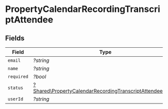 # PropertyCalendarRecordingTranscriptAttendee


## Fields

| Field                                                                                                                                 | Type                                                                                                                                  | Required                                                                                                                              | Description                                                                                                                           |
| ------------------------------------------------------------------------------------------------------------------------------------- | ------------------------------------------------------------------------------------------------------------------------------------- | ------------------------------------------------------------------------------------------------------------------------------------- | ------------------------------------------------------------------------------------------------------------------------------------- |
| `email`                                                                                                                               | *?string*                                                                                                                             | :heavy_minus_sign:                                                                                                                    | N/A                                                                                                                                   |
| `name`                                                                                                                                | *?string*                                                                                                                             | :heavy_minus_sign:                                                                                                                    | N/A                                                                                                                                   |
| `required`                                                                                                                            | *?bool*                                                                                                                               | :heavy_minus_sign:                                                                                                                    | N/A                                                                                                                                   |
| `status`                                                                                                                              | [?Shared\PropertyCalendarRecordingTranscriptAttendeeStatus](../../Models/Shared/PropertyCalendarRecordingTranscriptAttendeeStatus.md) | :heavy_minus_sign:                                                                                                                    | N/A                                                                                                                                   |
| `userId`                                                                                                                              | *?string*                                                                                                                             | :heavy_minus_sign:                                                                                                                    | N/A                                                                                                                                   |